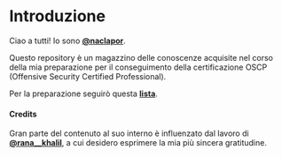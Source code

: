 # Introduzione

Ciao a tutti!
Io sono [**@naclapor**](https://twitter.com/naclapor).

Questo repository è un magazzino delle conoscenze acquisite nel corso della mia preparazione per il conseguimento della certificazione OSCP (Offensive Security Certified Professional).

Per la preparazione seguirò questa [**lista**](https://twitter.com/TJ_Null/status/1328380512960995331).

#### Credits

Gran parte del contenuto al suo interno è influenzato dal lavoro di [**@rana\_\_khalil**](https://twitter.com/rana__khalil), a cui desidero esprimere la mia più sincera gratitudine.
